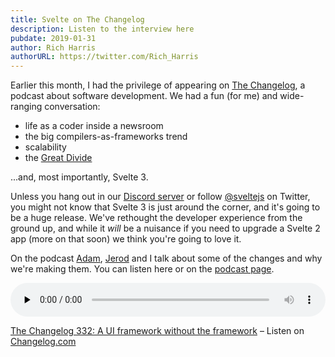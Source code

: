 ```yaml
---
title: Svelte on The Changelog
description: Listen to the interview here
pubdate: 2019-01-31
author: Rich Harris
authorURL: https://twitter.com/Rich_Harris
---
```


Earlier this month, I had the privilege of appearing on [The Changelog](https://changelog.com/podcast), a podcast about software development. We had a fun (for me) and wide-ranging conversation:

* life as a coder inside a newsroom
* the big compilers-as-frameworks trend
* scalability
* the [Great Divide](https://css-tricks.com/the-great-divide/)

...and, most importantly, Svelte 3.

Unless you hang out in our [Discord server](https://discord.gg/yy75DKs) or follow [@sveltejs](https://twitter.com/sveltejs) on Twitter, you might not know that Svelte 3 is just around the corner, and it's going to be a huge release. We've rethought the developer experience from the ground up, and while it *will* be a nuisance if you need to upgrade a Svelte 2 app (more on that soon) we think you're going to love it.

On the podcast [Adam](https://twitter.com/adamstac), [Jerod](https://twitter.com/jerodsanto) and I talk about some of the changes and why we're making them. You can listen here or on the [podcast page](https://changelog.com/podcast/332).

<audio data-theme="night" style="width: 100%" data-src="https://changelog.com/podcast/332/embed" src="https://cdn.changelog.com/uploads/podcast/332/the-changelog-332.mp3" preload="none" class="changelog-episode" controls></audio><p><a href="https://changelog.com/podcast/332">The Changelog 332: A UI framework without the framework</a> – Listen on <a href="https://changelog.com/">Changelog.com</a></p><script async src="//cdn.changelog.com/embed.js"></script>

